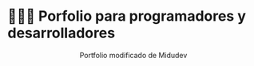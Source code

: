 # 👨🏻‍💻 Porfolio para programadores y desarrolladores

<div align="center">

<p>Portfolio modificado de Midudev</p>
</div>

